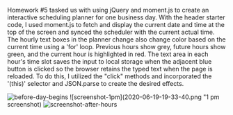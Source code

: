 Homework #5 tasked us with using jQuery and moment.js to create an interactive scheduling planner for one business day. With the header starter code, I used moment.js to fetch and display the current date and time at the top of the screen and synced the scheduler with the current actual time. The hourly text boxes in the planner change also change color based on the current time using a 'for' loop. Previous hours show grey, future hours show green, and the current hour is highlighted in red. The text area in each hour's time slot saves the input to local storage when the adjacent blue button is clicked so the browser retains the typed text when the page is reloaded. To do this, I utilized the "click" methods and incorporated the '(this)' selector and JSON.parse to create the desired effects. 


![before-day-begins](2020-06-19-19-32-55.png "Early morning")
![screenshot-1pm](2020-06-19-19-33-40.png "1 pm screenshot)
![screenshot-after-hours](2020-06-19-19-31-56.png "End of Day")
